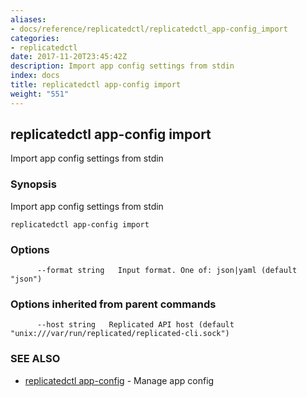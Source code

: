 ```yaml
---
aliases:
- docs/reference/replicatedctl/replicatedctl_app-config_import
categories:
- replicatedctl
date: 2017-11-20T23:45:42Z
description: Import app config settings from stdin
index: docs
title: replicatedctl app-config import
weight: "551"
---
```


## replicatedctl app-config import

Import app config settings from stdin

### Synopsis


Import app config settings from stdin

```
replicatedctl app-config import
```

### Options

```
      --format string   Input format. One of: json|yaml (default "json")
```

### Options inherited from parent commands

```
      --host string   Replicated API host (default "unix:///var/run/replicated/replicated-cli.sock")
```

### SEE ALSO
* [replicatedctl app-config](/api/replicatedctl/replicatedctl_app-config/)	 - Manage app config

